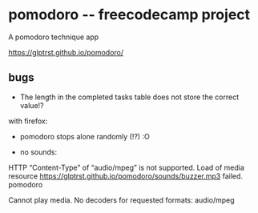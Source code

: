 # pomodoro -- freecodecamp project
A pomodoro technique app

https://glptrst.github.io/pomodoro/

## bugs

* The length in the completed tasks table does not store the correct value!?

with firefox:

* pomodoro stops alone randomly (!?) :O

* no sounds:

HTTP “Content-Type” of “audio/mpeg” is not supported. Load of media resource https://glptrst.github.io/pomodoro/sounds/buzzer.mp3 failed.  pomodoro

Cannot play media. No decoders for requested formats: audio/mpeg
